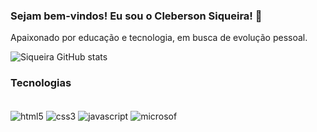 ### Sejam bem-vindos! Eu sou o Cleberson Siqueira! 👋
Apaixonado por educação e tecnologia, em busca de evolução pessoal.

![Siqueira GitHub stats](https://github-readme-stats.vercel.app/api?username=cleberson-siqueira&show_icons=true&theme=dark)

### Tecnologias 

<div style="display: inline_block"><br/>
<img align="center" alt="html5" src="https://img.shields.io/badge/HTML-239120?style=for-the-badge&logo=html5&logoColor=white"/>
<img align="center" alt="css3" src="https://img.shields.io/badge/CSS-239120?&style=for-the-badge&logo=css3&logoColor=white"/>
<img align="center" alt="javascript" src="https://img.shields.io/badge/JavaScript-F7DF1E?style=for-the-badge&logo=javascript&logoColor=black"/>
<img align="center" alt="microsof" src="https://img.shields.io/badge/Microsoft-666666?style=for-the-badge&logo=microsoft&logoColor=white"/>
</div>
<br><br>

